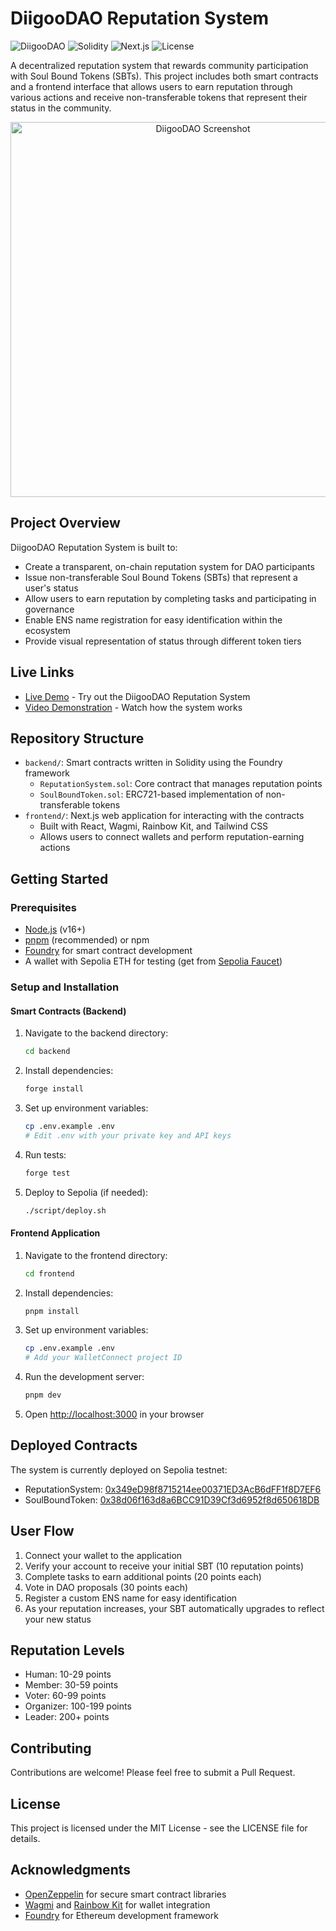 # DiigooDAO Reputation System

![DiigooDAO](https://img.shields.io/badge/DiigooDAO-Reputation_System-blue)
![Solidity](https://img.shields.io/badge/Solidity-0.8.0-363636)
![Next.js](https://img.shields.io/badge/Next.js-14-black)
![License](https://img.shields.io/badge/License-MIT-green)

A decentralized reputation system that rewards community participation with Soul Bound Tokens (SBTs). This project includes both smart contracts and a frontend interface that allows users to earn reputation through various actions and receive non-transferable tokens that represent their status in the community.

<p align="center">
  <img src="https://github.com/user-attachments/assets/38502cc6-bc41-4a44-8676-489296f7d9db" alt="DiigooDAO Screenshot" width="600">
</p>

## Project Overview

DiigooDAO Reputation System is built to:

- Create a transparent, on-chain reputation system for DAO participants
- Issue non-transferable Soul Bound Tokens (SBTs) that represent a user's status
- Allow users to earn reputation by completing tasks and participating in governance
- Enable ENS name registration for easy identification within the ecosystem
- Provide visual representation of status through different token tiers

## Live Links

- [Live Demo](https://diigoo-drs.vercel.app/) - Try out the DiigooDAO Reputation System
- [Video Demonstration](https://www.loom.com/share/68b6af32aa47445faab342ee1b330937?sid=73a5d745-731b-4d2e-9e30-eeaae6ddbacd) - Watch how the system works

## Repository Structure

- `backend/`: Smart contracts written in Solidity using the Foundry framework
  - `ReputationSystem.sol`: Core contract that manages reputation points
  - `SoulBoundToken.sol`: ERC721-based implementation of non-transferable tokens
- `frontend/`: Next.js web application for interacting with the contracts
  - Built with React, Wagmi, Rainbow Kit, and Tailwind CSS
  - Allows users to connect wallets and perform reputation-earning actions

## Getting Started

### Prerequisites

- [Node.js](https://nodejs.org/en/) (v16+)
- [pnpm](https://pnpm.io/installation) (recommended) or npm
- [Foundry](https://getfoundry.sh/) for smart contract development
- A wallet with Sepolia ETH for testing (get from [Sepolia Faucet](https://sepoliafaucet.com/))

### Setup and Installation

#### Smart Contracts (Backend)

1. Navigate to the backend directory:

   ```bash
   cd backend
   ```

2. Install dependencies:

   ```bash
   forge install
   ```

3. Set up environment variables:

   ```bash
   cp .env.example .env
   # Edit .env with your private key and API keys
   ```

4. Run tests:

   ```bash
   forge test
   ```

5. Deploy to Sepolia (if needed):
   ```bash
   ./script/deploy.sh
   ```

#### Frontend Application

1. Navigate to the frontend directory:

   ```bash
   cd frontend
   ```

2. Install dependencies:

   ```bash
   pnpm install
   ```

3. Set up environment variables:

   ```bash
   cp .env.example .env
   # Add your WalletConnect project ID
   ```

4. Run the development server:

   ```bash
   pnpm dev
   ```

5. Open [http://localhost:3000](http://localhost:3000) in your browser

## Deployed Contracts

The system is currently deployed on Sepolia testnet:

- ReputationSystem: [0x349eD98f8715214ee00371ED3AcB6dFF1f8D7EF6](https://sepolia.etherscan.io/address/0x349eD98f8715214ee00371ED3AcB6dFF1f8D7EF6)
- SoulBoundToken: [0x38d06f163d8a6BCC91D39Cf3d6952f8d650618DB](https://sepolia.etherscan.io/address/0x38d06f163d8a6BCC91D39Cf3d6952f8d650618DB)

## User Flow

1. Connect your wallet to the application
2. Verify your account to receive your initial SBT (10 reputation points)
3. Complete tasks to earn additional points (20 points each)
4. Vote in DAO proposals (30 points each)
5. Register a custom ENS name for easy identification
6. As your reputation increases, your SBT automatically upgrades to reflect your new status

## Reputation Levels

- Human: 10-29 points
- Member: 30-59 points
- Voter: 60-99 points
- Organizer: 100-199 points
- Leader: 200+ points

## Contributing

Contributions are welcome! Please feel free to submit a Pull Request.

## License

This project is licensed under the MIT License - see the LICENSE file for details.

## Acknowledgments

- [OpenZeppelin](https://openzeppelin.com/) for secure smart contract libraries
- [Wagmi](https://wagmi.sh/) and [Rainbow Kit](https://www.rainbowkit.com/) for wallet integration
- [Foundry](https://getfoundry.sh/) for Ethereum development framework
